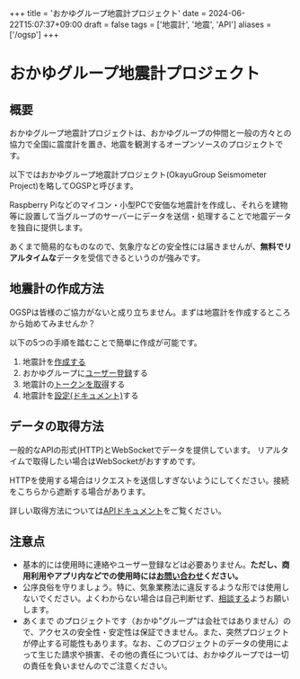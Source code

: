 +++
title = 'おかゆグループ地震計プロジェクト'
date = 2024-06-22T15:07:37+09:00
draft = false
tags = ['地震計', '地震', 'API']
aliases = ['/ogsp']
+++

# おかゆグループ地震計プロジェクト

## 概要
おかゆグループ地震計プロジェクトは、おかゆグループの仲間と一般の方々との協力で全国に震度計を置き、地震を観測するオープンソースのプロジェクトです。

以下ではおかゆグループ地震計プロジェクト(OkayuGroup Seismometer Project)を略してOGSPと呼びます。

Raspberry Piなどのマイコン・小型PCで安価な地震計を作成し、それらを建物等に設置して当グループのサーバーにデータを送信・処理することで地震データを独自に提供します。

あくまで簡易的なものなので、気象庁などの安全性には届きませんが、**無料でリアルタイムな**データを受信できるというのが強みです。

## 地震計の作成方法
OGSPは皆様のご協力がないと成り立ちません。まずは地震計を作成するところから始めてみませんか？

以下の5つの手順を踏むことで簡単に作成が可能です。
 1. 地震計を[作成する](/docs/seismometer/client/create)
 2. おかゆグループに[ユーザー登録](/user/new)する
 3. 地震計の[トークンを取得](/docs/seismometer/token/get)する
 4. 地震計を[設定(ドキュメント)](/docs/seismometer/token/add)する

## データの取得方法
一般的なAPIの形式(HTTP)とWebSocketでデータを提供しています。
リアルタイムで取得したい場合はWebSocketがおすすめです。

HTTPを使用する場合はリクエストを送信しすぎないようにしてください。接続をこちらから遮断する場合があります。

詳しい取得方法については[APIドキュメント](/docs/seismometer/api)をご覧ください。


## 注意点
 - 基本的には使用時に連絡やユーザー登録などは必要ありません。**ただし、商用利用やアプリ内などでの使用時には[お問い合わせ](https://okayugroup.com/%e3%81%8a%e5%95%8f%e3%81%84%e5%90%88%e3%82%8f%e3%81%9b/)ください。**
 - 公序良俗を守りましょう。特に、気象業務法に違反するような形では使用しないでください。よくわからない場合は自己判断せず、[相談する](https://okayugroup.com/%e3%81%8a%e5%95%8f%e3%81%84%e5%90%88%e3%82%8f%e3%81%9b/)ようお願いします。
 - あくまで のプロジェクトです（おかゆ"グループ"は会社ではありません）ので、アクセスの安全性・安定性は保証できません。また、突然プロジェクトが停止する可能性もあります。なお、このプロジェクトのデータの使用によって生じた請求や損害、その他の責任については、おかゆグループでは一切の責任を負いませんのでご注意ください。
